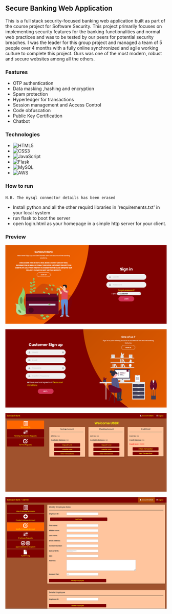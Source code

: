 ## Secure Banking Web Application

This is a full stack security-focused banking web application built as part of the course project for Software Security. This project primarily focuses on implementing security features for the banking functionalities and normal web practices and was to be tested by our peers for potential security breaches. I was the leader for this group project and managed a team of 5 people over 4 months with a fully online synchronized and agile working culture to complete this project. Ours was one of the most modern, robust and secure websites among all the others.

### Features

-   OTP authentication
-   Data masking ,hashing and encryption
-   Spam protection
-   Hyperledger for transactions
-   Session management and Access Control
-   Code obfuscation
-   Public Key Certification
-   Chatbot

### Technologies

-   ![HTML5](https://img.shields.io/badge/HTML5-E34F26?style=for-the-badge&logo=html5&logoColor=white)
-   ![CSS3](https://img.shields.io/badge/CSS3-1572B6?style=for-the-badge&logo=css3&logoColor=white)
-   ![JavaScript](https://img.shields.io/badge/JavaScript-F7DF1E?style=for-the-badge&logo=javascript&logoColor=black)
-   ![Flask](https://img.shields.io/badge/Flask-000000?style=for-the-badge&logo=flask&logoColor=white)
-   ![MySQL](https://img.shields.io/badge/MySQL-00000F?style=for-the-badge&logo=mysql&logoColor=white)
-   ![AWS](https://img.shields.io/badge/Amazon_AWS-232F3E?style=for-the-badge&logo=amazon-aws&logoColor=white)

### How to run

`N.B. The mysql connector details has been erased`<br>

-   Install python and all the other requird libraries in 'requirements.txt' in your local system
-   run flask to boot the server
-   open login.html as your homepage in a simple http server for your client.

### Preview

<img src="login-preview.png" align="center"><br><br>
<img src="register-preview.png" align="center"><br><br>
<img src="customer-preview.png" align="center"><br><br>
<img src="admin-preview.png" align="center">
